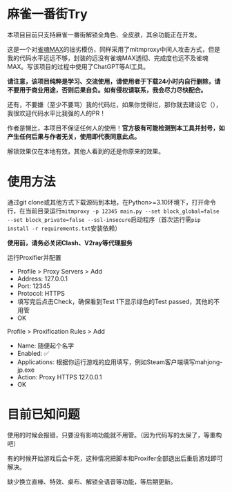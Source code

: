 # 麻雀一番街Try

本项目目前只支持麻雀一番街解锁全角色、全皮肤，其余功能正在开发。

这是一个对[雀魂MAX](https://github.com/Avenshy/MajsoulMax)的拙劣模仿，同样采用了mitmproxy中间人攻击方式，但是我的代码水平远远不够，封装的远没有雀魂MAX透彻、完成度也远不及雀魂MAX。写该项目的过程中使用了ChatGPT等AI工具。

**请注意，该项目纯粹是学习、交流使用，请使用者于下载24小时内自行删除，请不要用于商业用途，否则后果自负。如有侵权请联系，我会尽力尽快配合。**

还有，不要嫌（至少不要骂）我的代码烂，如果你觉得烂，那你就去建设它（），我很欢迎代码水平比我强的人的PR！

作者是懒比，本项目不保证任何人的使用！**官方极有可能检测到本工具并封号，如产生任何后果与作者无关，使用即代表同意此点。**

解锁效果仅在本地有效，其他人看到的还是你原来的效果。

# 使用方法

通过git clone或其他方式下载源码到本地，在Python>=3.10环境下，打开命令行，在当前目录运行``mitmproxy -p 12345 main.py --set block_global=false --set block_private=false --ssl-insecure``启动程序（首次运行需``pip install -r requirements.txt``安装依赖）

**使用前，请务必关闭Clash、V2ray等代理服务**

运行Proxifier并配置
 - Profile > Proxy Servers > Add
 - Address: 127.0.0.1
 - Port: 12345
 - Protocol: HTTPS
 - 填写完后点击Check，确保看到Test 1下显示绿色的Test passed，其他的不用管
 - OK

Profile > Proxification Rules > Add
 - Name: 随便起个名字
 - Enabled: ✅
 - Applications: 根据你运行游戏的应用填写，例如Steam客户端填写mahjong-jp.exe
 - Action: Proxy HTTPS 127.0.0.1
 - OK

# 目前已知问题

使用的时候会报错，只要没有影响功能就不用管。（因为代码写的太屎了，等重构吧）

有的时候开始游戏后会卡死，这种情况把脚本和Proxifer全部退出后重启游戏即可解决。

缺少换立直棒、特效、桌布、解锁全语音等功能，等后期更新。
